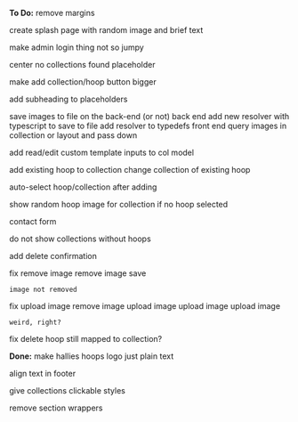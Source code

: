 **To Do:**
remove margins

create splash page with random image and brief text


make admin login thing not so jumpy

center no collections found placeholder

make add collection/hoop button bigger


add subheading to placeholders

save images to file on the back-end (or not)
	back end
		add new resolver with typescript to save to file
		add resolver to typedefs
	front end
		query images in collection or layout and pass down

add read/edit custom template inputs to col model

add existing hoop to collection
change collection of existing hoop

auto-select hoop/collection after adding

show random hoop image for collection if no hoop selected

contact form

do not show collections without hoops

add delete confirmation

fix remove image
	remove image
	save
	
	image not removed

fix upload image
	remove image
	upload image
	upload image
	upload image

	weird, right?

fix delete hoop
	still mapped to collection?

**Done:**
make hallies hoops logo just plain text

align text in footer

give collections clickable styles

remove section wrappers